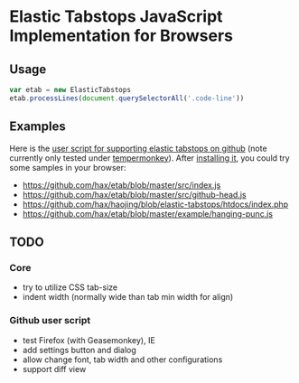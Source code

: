 # Elastic Tabstops JavaScript Implementation for Browsers


## Usage

```js
var etab = new ElasticTabstops
etab.processLines(document.querySelectorAll('.code-line'))
```

## Examples

Here is the [user script for supporting elastic tabstops on github](https://github.com/hax/etab/blob/master/src/github.js) (note currently only tested under [tempermonkey](http://tampermonkey.net/)).
After [installing it](https://github.com/hax/etab/raw/master/dist/github.user.js), you could try some samples in your browser:

 * https://github.com/hax/etab/blob/master/src/index.js
 * https://github.com/hax/etab/blob/master/src/github-head.js
 * https://github.com/hax/haojing/blob/elastic-tabstops/htdocs/index.php
 * https://github.com/hax/etab/blob/master/example/hanging-punc.js


## TODO

### Core
 * try to utilize CSS tab-size
 * indent width (normally wide than tab min width for align)

### Github user script
 * test Firefox (with Geasemonkey), IE
 * add settings button and dialog
 * allow change font, tab width and other configurations
 * support diff view
